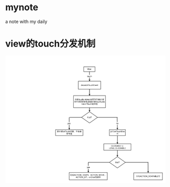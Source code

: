 # mynote
a note with my daily

# view的touch分发机制
![](https://github.com/tinylpc/mynote/blob/master/view%E7%9A%84touch%E5%88%86%E5%8F%91.png)
